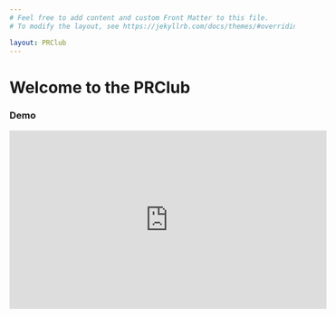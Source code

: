 ```yaml
---
# Feel free to add content and custom Front Matter to this file.
# To modify the layout, see https://jekyllrb.com/docs/themes/#overriding-theme-defaults

layout: PRClub
---
```


# Welcome to the PRClub

### Demo
<iframe width="560" height="315" src="https://www.youtube.com/embed/wXDWn2_5Wmk" title="YouTube video player" frameborder="0" allow="accelerometer; clipboard-write; encrypted-media; gyroscope; picture-in-picture" allowfullscreen></iframe>